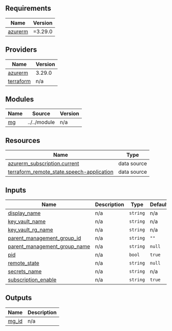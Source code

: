 <!-- BEGIN_TF_DOCS -->
## Requirements

| Name | Version |
|------|---------|
| <a name="requirement_azurerm"></a> [azurerm](#requirement\_azurerm) | =3.29.0 |

## Providers

| Name | Version |
|------|---------|
| <a name="provider_azurerm"></a> [azurerm](#provider\_azurerm) | 3.29.0 |
| <a name="provider_terraform"></a> [terraform](#provider\_terraform) | n/a |

## Modules

| Name | Source | Version |
|------|--------|---------|
| <a name="module_mg"></a> [mg](#module\_mg) | ../../module | n/a |

## Resources

| Name | Type |
|------|------|
| [azurerm_subscription.current](https://registry.terraform.io/providers/hashicorp/azurerm/3.29.0/docs/data-sources/subscription) | data source |
| [terraform_remote_state.speech-application](https://registry.terraform.io/providers/hashicorp/terraform/latest/docs/data-sources/remote_state) | data source |

## Inputs

| Name | Description | Type | Default | Required |
|------|-------------|------|---------|:--------:|
| <a name="input_display_name"></a> [display\_name](#input\_display\_name) | n/a | `string` | n/a | yes |
| <a name="input_key_vault_name"></a> [key\_vault\_name](#input\_key\_vault\_name) | n/a | `string` | n/a | yes |
| <a name="input_key_vault_rg_name"></a> [key\_vault\_rg\_name](#input\_key\_vault\_rg\_name) | n/a | `string` | n/a | yes |
| <a name="input_parent_management_group_id"></a> [parent\_management\_group\_id](#input\_parent\_management\_group\_id) | n/a | `string` | `""` | no |
| <a name="input_parent_management_group_name"></a> [parent\_management\_group\_name](#input\_parent\_management\_group\_name) | n/a | `string` | `null` | no |
| <a name="input_pid"></a> [pid](#input\_pid) | n/a | `bool` | `true` | no |
| <a name="input_remote_state"></a> [remote\_state](#input\_remote\_state) | n/a | `string` | `null` | no |
| <a name="input_secrets_name"></a> [secrets\_name](#input\_secrets\_name) | n/a | `string` | n/a | yes |
| <a name="input_subscription_enable"></a> [subscription\_enable](#input\_subscription\_enable) | n/a | `string` | `true` | no |

## Outputs

| Name | Description |
|------|-------------|
| <a name="output_mg_id"></a> [mg\_id](#output\_mg\_id) | n/a |
<!-- END_TF_DOCS -->